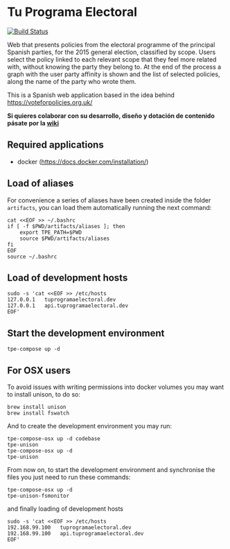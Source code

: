 # Tu Programa Electoral

[![Build Status](https://travis-ci.org/tuprogramaelectoral/tuprogramaelectoral.svg)](https://travis-ci.org/tuprogramaelectoral/tuprogramaelectoral)

Web that presents policies from the electoral programme of the principal Spanish parties, for the 2015 general election, classified by scope.
Users select the policy linked to each relevant scope that they feel more related with, without knowing the party they belong to.
At the end of the process a graph with the user party affinity is shown and the list of selected policies, along the name of the party who wrote them.

This is a Spanish web application based in the idea behind https://voteforpolicies.org.uk/

**Si quieres colaborar con su desarrollo, diseño y dotación de contenido pásate por la [wiki](https://github.com/tuprogramaelectoral/tuprogramaelectoral/wiki)**

## Required applications

 * docker (https://docs.docker.com/installation/)

## Load of aliases

For convenience a series of aliases have been created inside the folder `artifacts`, you can load them automatically running the next command:

```shell
cat <<EOF >> ~/.bashrc
if [ -f $PWD/artifacts/aliases ]; then
    export TPE_PATH=$PWD
    source $PWD/artifacts/aliases
fi
EOF
source ~/.bashrc
```

## Load of development hosts

```shell
sudo -s 'cat <<EOF >> /etc/hosts
127.0.0.1   tuprogramaelectoral.dev
127.0.0.1   api.tuprogramaelectoral.dev
EOF'
```

## Start the development environment

```shell
tpe-compose up -d
```

## For OSX users

To avoid issues with writing permissions into docker volumes you may want to install unison, to do so:

```shell
brew install unison
brew install fswatch
```

And to create the development environment you may run:

```shell
tpe-compose-osx up -d codebase
tpe-unison
tpe-compose-osx up -d
tpe-unison
```

From now on, to start the development environment and synchronise the files you just need to run these commands:

```shell
tpe-compose-osx up -d
tpe-unison-fsmonitor
```

and finally loading of development hosts

```shell
sudo -s 'cat <<EOF >> /etc/hosts
192.168.99.100   tuprogramaelectoral.dev
192.168.99.100   api.tuprogramaelectoral.dev
EOF'
```
